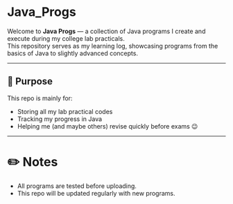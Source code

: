 # Java_Progs

Welcome to **Java Progs** — a collection of Java programs I create and execute during my college lab practicals.  
This repository serves as my learning log, showcasing programs from the basics of Java to slightly advanced concepts.

---

## 🎯 Purpose
This repo is mainly for:
- Storing all my lab practical codes
- Tracking my progress in Java
- Helping me (and maybe others) revise quickly before exams 😉

---
# ✏️ Notes
- All programs are tested before uploading.
- This repo will be updated regularly with new programs.

